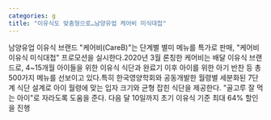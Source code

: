 ```yaml
---
categories: g
title: "이유식도 맞춤형으로…남양유업 케어비 미식대첩"
---
```

남양유업 이유식 브랜드 "케어비(CareB)"는 단계별 별미 메뉴를 특가로 판매, "케어비 이유식 미식대첩" 프로모션을 실시한다.2020년 3월 론칭한 케어비는 배달 이유식 브랜드로, 4~15개월 아이들을 위한 이유식 식단과 완료기 이후 아이를 위한 아기 반찬 등 총 500가지 메뉴를 선보이고 있다.특히 한국영양학회와 공동개발한 월령별 세분화된 7단계 식단 설계로 아이 월령에 맞는 입자 크기와 균형 잡힌 식단을 제공한다. "골고루 잘 먹는 아이"로 자라도록 도움을 준다. 다음 달 10일까지 초기 이유식 기준 최대 64% 할인을 진행